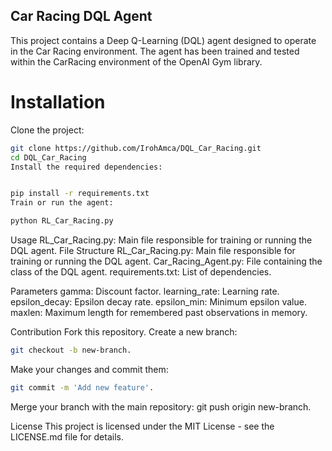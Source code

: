 ## Car Racing DQL Agent

This project contains a Deep Q-Learning (DQL) agent designed to operate in the Car Racing environment. The agent has been trained and tested within the CarRacing environment of the OpenAI Gym library.

# Installation
Clone the project:

```bash
git clone https://github.com/IrohAmca/DQL_Car_Racing.git
cd DQL_Car_Racing
Install the required dependencies:
```
```bash

pip install -r requirements.txt
Train or run the agent:
```
```bash
python RL_Car_Racing.py
```
Usage
RL_Car_Racing.py: Main file responsible for training or running the DQL agent.
File Structure
RL_Car_Racing.py: Main file responsible for training or running the DQL agent.
Car_Racing_Agent.py: File containing the class of the DQL agent.
requirements.txt: List of dependencies.

Parameters
gamma: Discount factor.
learning_rate: Learning rate.
epsilon_decay: Epsilon decay rate.
epsilon_min: Minimum epsilon value.
maxlen: Maximum length for remembered past observations in memory.

Contribution
Fork this repository.
Create a new branch: 
```bash
git checkout -b new-branch.
```
Make your changes and commit them:
```bash
git commit -m 'Add new feature'.
```
Merge your branch with the main repository: git push origin new-branch.

License
This project is licensed under the MIT License - see the LICENSE.md file for details.
